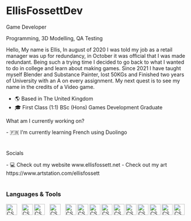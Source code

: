 # EllisFossettDev

<p>Game Developer</p>
<p>Programming, 3D Modelling, QA Testing</p>
<p>Hello, My name is Ellis, In august of 2020 I was told my job as a retail manager was up for redundancy, in October it was official that I was made redundant. 
  Being such a trying time I decided to go back to what I wanted to do in college and learn about making games. Since 2021 I have taught myself Blender and Substance Painter, 
  lost 50KGs and Finished two years of University with an A on every assignment. My next quest is to see my name in the credits of a Video game.</p>

- 🌎 Based in The United Kingdom
- 🎓 First Class (1:1) BSc (Hons) Games Development Graduate

<p>What am I currently working on?</p>
- 🇫🇷 I’m currently learning French using Duolingo

#

<p>Socials</p>
- 💻 Check out my website www.ellisfossett.net
- Check out my art https://www.artstation.com/ellisfossett

#

### Languages & Tools

<img align="left" alt="CSharp" width="30px" style="padding-right:10;" src="https://cdn.jsdelivr.net/gh/devicons/devicon/icons/unity/unity-original.svg" />
<img align="left" alt="CSharp" width="30px" src="https://cdn.jsdelivr.net/gh/devicons/devicon/icons/visualstudio/visualstudio-plain.svg" />
<img align="left" alt="CSharp" width="30px" style="padding-right:10;" src="https://cdn.jsdelivr.net/gh/devicons/devicon/icons/unrealengine/unrealengine-original.svg" />
<img align="left" alt="CSharp" width="30px" style="padding-right:10;" src="https://cdn.jsdelivr.net/gh/devicons/devicon/icons/csharp/csharp-original.svg" />
<img align="left" alt="CSharp" width="30px" src="https://cdn.jsdelivr.net/gh/devicons/devicon/icons/python/python-original.svg" />
<img align="left" alt="CSharp" width="30px" src="https://cdn.jsdelivr.net/gh/devicons/devicon/icons/pycharm/pycharm-original.svg" />
<img align="left" alt="CSharp" width="30px" src="https://cdn.jsdelivr.net/gh/devicons/devicon/icons/bootstrap/bootstrap-original.svg" />
<img align="left" alt="CSharp" width="30px" src="https://cdn.jsdelivr.net/gh/devicons/devicon/icons/vscode/vscode-original.svg" />
<img align="left" alt="CSharp" width="30px" src="https://cdn.jsdelivr.net/gh/devicons/devicon/icons/blender/blender-original.svg" />
<img align="left" alt="CSharp" width="30px" src="https://cdn.jsdelivr.net/gh/devicons/devicon/icons/maya/maya-original.svg" />
<img align="left" alt="CSharp" width="30px" src="https://cdn.jsdelivr.net/gh/devicons/devicon/icons/photoshop/photoshop-plain.svg" />
<img align="left" alt="CSharp" width="30px" src="https://cdn.jsdelivr.net/gh/devicons/devicon/icons/illustrator/illustrator-plain.svg" />
<img align="left" alt="CSharp" width="30px" src="https://cdn.jsdelivr.net/gh/devicons/devicon/icons/premierepro/premierepro-plain.svg" />
<img align="left" alt="CSharp" width="30px" src="https://cdn.jsdelivr.net/gh/devicons/devicon/icons/apple/apple-original.svg" />
<ul></ul>
<br>

#
